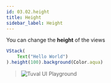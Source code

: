 ```yaml
---
id: 03.02.height
title: Height
sidebar_label: Height
---
```


You can change the **height** of the views

```ts
VStack(
    Text("Hello World")
).height(100).background(Color.aqua)
```
>![Tuval UI Playground](https://cdn.discordapp.com/attachments/997404959052148736/999212799051968542/unknown.png)